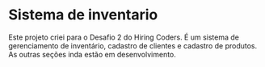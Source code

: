 # Sistema de inventario
Este projeto criei para o Desafio 2 do Hiring Coders.
É um sistema de gerenciamento de inventário, cadastro de clientes e cadastro de produtos. 
As outras seções inda estão em desenvolvimento.
